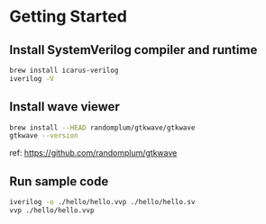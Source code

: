 # Getting Started

## Install SystemVerilog compiler and runtime

```sh
brew install icarus-verilog
iverilog -V
```

## Install wave viewer

```sh
brew install --HEAD randomplum/gtkwave/gtkwave
gtkwave --version
```

ref: https://github.com/randomplum/gtkwave

## Run sample code

```sh
iverilog -o ./hello/hello.vvp ./hello/hello.sv
vvp ./hello/hello.vvp
```
